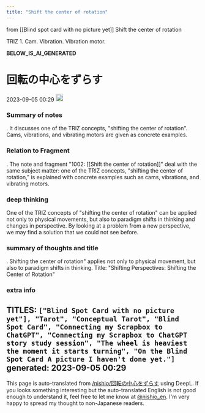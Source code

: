 ```yaml
---
title: "Shift the center of rotation"
---
```


from  [[Blind spot card with no picture yet]]
Shift the center of rotation

TRIZ 1.
Cam.
Vibration. Vibration motor.


__BELOW_IS_AI_GENERATED__
# 回転の中心をずらす
 2023-09-05 00:29 <img src='https://scrapbox.io/api/pages/nishio-en/omni/icon' alt='omni.icon' height="19.5"/>
### Summary of notes
.
It discusses one of the TRIZ concepts, "shifting the center of rotation". Cams, vibrations, and vibrating motors are given as concrete examples.

### Relation to Fragment
.
The note and fragment "1002: [[Shift the center of rotation]]" deal with the same subject matter: one of the TRIZ concepts, "shifting the center of rotation," is explained with concrete examples such as cams, vibrations, and vibrating motors.

### deep thinking
One of the TRIZ concepts of "shifting the center of rotation" can be applied not only to physical movements, but also to paradigm shifts in thinking and changes in perspective. By looking at a problem from a new perspective, we may find a solution that we could not see before.

### summary of thoughts and title
.
Shifting the center of rotation" applies not only to physical movement, but also to paradigm shifts in thinking.
Title: "Shifting Perspectives: Shifting the Center of Rotation"

### extra info
TITLES: `["Blind Spot Card with no picture yet"], "Tarot", "Conceptual Tarot", "Blind Spot Card", "Connecting my Scrapbox to ChatGPT", "Connecting my Scrapbox to ChatGPT story study session", "The wheel is heaviest the moment it starts turning", "On the Blind Spot Card A picture I haven't done yet."]`
generated: 2023-09-05 00:29
---
This page is auto-translated from [/nishio/回転の中心をずらす](https://scrapbox.io/nishio/回転の中心をずらす) using DeepL. If you looks something interesting but the auto-translated English is not good enough to understand it, feel free to let me know at [@nishio_en](https://twitter.com/nishio_en). I'm very happy to spread my thought to non-Japanese readers.